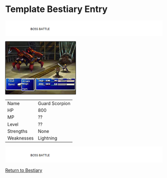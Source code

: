 # Template Bestiary Entry

![Alt Text To Be Populated](../general-assets/boss-banner.png) 


![Alt Text To Be Populated](../walkthrough-assets/ch01_14.png) 

|   |   |
|---|---|
| Name  | Guard Scorpion  |
| HP  | 800  |
| MP  | ??  |
| Level  | ??  |
| Strengths  | None  |
| Weaknesses  | Lightning  |



![Alt Text To Be Populated](../general-assets/boss-banner.png) 

[Return to Bestiary](/bestiary.md)
